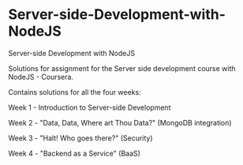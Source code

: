 # Server-side-Development-with-NodeJS
Server-side Development with NodeJS

Solutions for assignment for the Server side development course with NodeJS - Coursera.

Contains solutions for all the four weeks:

Week 1 - Introduction to Server-side Development

Week 2 - "Data, Data, Where art Thou Data?" (MongoDB integration)

Week 3 - "Halt! Who goes there?" (Security)

Week 4 - "Backend as a Service" (BaaS)
